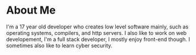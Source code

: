 # About Me
I'm a 17 year old developer who creates low level software mainly, such as operating systems, compilers, and http servers. I also like to work on web developement, I'm a full stack developer, I mostly enjoy front-end though. I sometimes also like to learn cyber security.
